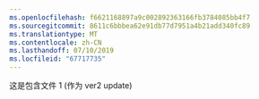 ```yaml
---
ms.openlocfilehash: f6621168897a9c002892363166fb3784085bb4f7
ms.sourcegitcommit: 8611c6bbbea62e91db77d7951a4b21add340fc89
ms.translationtype: MT
ms.contentlocale: zh-CN
ms.lasthandoff: 07/10/2019
ms.locfileid: "67717735"
---
```

这是包含文件 1 (作为 ver2 update)
